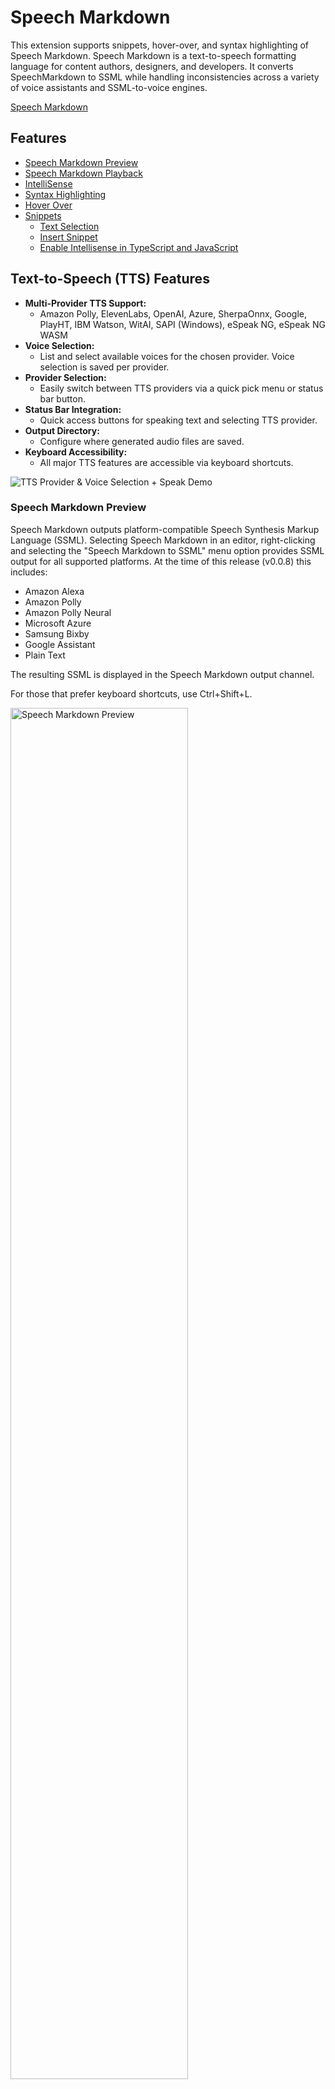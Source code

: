 # Speech Markdown

This extension supports snippets, hover-over, and syntax highlighting of Speech Markdown. Speech Markdown is a text-to-speech formatting language for content authors, designers, and developers. It converts SpeechMarkdown to SSML while handling inconsistencies across a variety of voice assistants and SSML-to-voice engines.

[Speech Markdown](https://speechmarkdown.org)

## Features

- [Speech Markdown Preview](#speech-markdown-preview)
- [Speech Markdown Playback](#speech-markdown-playback)
- [IntelliSense](#intellisense)
- [Syntax Highlighting](#syntax-highlighting)
- [Hover Over](#hover-over)
- [Snippets](#snippets)
  - [Text Selection](#text-selection)
  - [Insert Snippet](#insert-snippet)
  - [Enable Intellisense in TypeScript and JavaScript](#enable-intellisense-in-typescript-and-javascript)

## Text-to-Speech (TTS) Features

- **Multi-Provider TTS Support:**
  - Amazon Polly, ElevenLabs, OpenAI, Azure, SherpaOnnx, Google, PlayHT, IBM Watson, WitAI, SAPI (Windows), eSpeak NG, eSpeak NG WASM
- **Voice Selection:**
  - List and select available voices for the chosen provider. Voice selection is saved per provider.
- **Provider Selection:**
  - Easily switch between TTS providers via a quick pick menu or status bar button.
- **Status Bar Integration:**
  - Quick access buttons for speaking text and selecting TTS provider.
- **Output Directory:**
  - Configure where generated audio files are saved.
- **Keyboard Accessibility:**
  - All major TTS features are accessible via keyboard shortcuts.

![TTS Provider & Voice Selection + Speak Demo](TTS_speakprovidergif.gif)

### Speech Markdown Preview

Speech Markdown outputs platform-compatible Speech Synthesis Markup Language (SSML). Selecting Speech Markdown in an editor, right-clicking and selecting the "Speech Markdown to SSML" menu option provides SSML output for all supported platforms. At the time of this release (v0.0.8) this includes:

- Amazon Alexa
- Amazon Polly
- Amazon Polly Neural
- Microsoft Azure
- Samsung Bixby
- Google Assistant
- Plain Text

The resulting SSML is displayed in the Speech Markdown output channel.

For those that prefer keyboard shortcuts, use Ctrl+Shift+L.

<img src="https://raw.githubusercontent.com/speechmarkdown/speechmarkdown-vscode/master/images/markdownpref.gif" width="75%" alt="Speech Markdown Preview"/>

By default, the starting and ending speak tags are included in the output. This can be disabled in Settings -> Extensions -> SpeechMarkdown -> Include Speak Tags. Here are the current configuration options:

<img src="https://raw.githubusercontent.com/speechmarkdown/speechmarkdown-vscode/master/images/config01.png" width="75%" alt="Configuration"/>

### Speech Markdown Playback

Play SSML generated from Speech Markdown. Highlight and select Speech Markdown in the editor, right-click for a context menu and select either:

- Speak Selected SSML (Amazon Polly)
- Speak Selected SSML (Amazon Neural)

**New:**
- Use the status bar button or `Ctrl+Alt+P` to select a TTS provider.
- Use `Ctrl+Shift+L` to list and select voices for the current provider.
- Use `Ctrl+Shift+S` to speak selected text or the entire document with the chosen provider and voice.
- Output audio files are saved to a configurable directory (see Configuration section).

[Watch TTS Provider & Voice Selection + Speak Demo](TTS_speakprovidergif.gif)

This will invoke the Amazon Polly API and play the generated MP3 file from your system's default MP3 player. In order to authenticate, you need an AWS account and your credentials:

<img src="https://raw.githubusercontent.com/speechmarkdown/speechmarkdown-vscode/master/images/awsconfig.png" width="75%" alt="AWS Configuration"/>

### IntelliSense

As of version 0.0.6, IntelliSense is supported in strings. By default, Visual Studio Code does not support IntelliSense in strings. In order to enable it, please see section [Enable Intellisense in TypeScript and JavaScript](#enable-intellisense-in-typescript-and-javascript). 

<img src="https://raw.githubusercontent.com/speechmarkdown/speechmarkdown-vscode/master/images/intellisense01.gif" width="60%" alt="Syntax highlighting example"/>

Typing any of the following and using ctrl+space will trigger suggestions:

- #[
- (sometext)[
- [
- ; (when used within the brackets of the samples above)

### Syntax Highlighting

Syntax highlighting is supported in JSON, JavaScript, and TypeScript. Any Speech Markdown tags will be highligted within string literals.

<img src="https://raw.githubusercontent.com/speechmarkdown/speechmarkdown-vscode/master/images/syntaxhighlights.png" width="60%" alt="Syntax highlighting example"/>

Languages that support Speech Markdown syntax highlighting are:

- JavaScript
- TypeScript
- JSON
- YAML

### Hover Over

Hover over the mark up text for additional information.

<img src="https://raw.githubusercontent.com/speechmarkdown/speechmarkdown-vscode/master/images/hoverover.png" width="80%" alt="Hover over example"/>

### Snippets

All Speech Markdown snippets start with "smd." Here's a list of available snippets along with sample Speech Markdown it produces.

- smd address - Speaks the selected text as a street address.
```
I'm at (150th CT NE, Redmond, WA)[address].
```
- smd audio - Plays short, pre-recorded audio. Value in the tag should be a fully qualified URL to a publically accessible audio file.
```
!["https://intro.mp3"] Welcome back.
```
- smd bleep - 'Bleep' out the content.
```
You can't say (word)[bleep] on TV.
```
- smd break - A pause in speech. Valid values are none, x-weak, weak, medium, strong, x-strong.
```
A pause [break:"250ms"] then continue.
```
- smd break short - A pause in speech. Value is set in milliseconds or seconds.
```
A pause [250ms] then continue. A longer pause [1s] then continue.
```
- smd characters - Speaks a number or text as individual characters.
```
Countdown: (321)[characters]
The word is spelled: (park)[characters]
```
- smd date - Speak the text as a date. Valid date format values are mdy, dmy, ymd (not universally supported), ydm, md, dm, ym, my, y, m, d.
```
The date is (10-11-12)[date:"mdy"].     // October 11th, 2012
The date is (10-11-12)[date:"dmy"].     // November 10th, 2012
The date is (10-11-12)[date:"ymd"].     // Nov 12th, 2010
The date is (10-11-12)[date:"ydm"].     // December 11th, 2010
The date is (10-11)[date:"md"].         // October 11th
The date is (10-11)[date:"dm"].         // November 10th
The date is (10-11)[date:"ym"].         // November 2010
The date is (10-11)[date:"my"].         // October 2011
The date is (10)[date:"y"].             // 2010
The date is (10)[date:"m"].             // October
The date is (10)[date:"d"].             // 10th
```
- smd disappointed - Sets the spoken text to varying levels of disappointment. Valid disappointed modifiers are low, medium (default), high.
```
We can switch (from disappointed)[disappointed] to (really disappointed)[disappointed:"high"].
```
- smd emphasis - Add or remove emphasis from a word or phrase. Valid values are strong, moderate (default), reduced, none.
```
A (strong)[emphasis:"strong"] level
```
- smd excited - Sets the spoken text to varying levels of excitement. Valid values are strong, moderate (default), reduced, none.
```
We can switch (from excited)[excited] to (really excited)[excited:"high"].
```
- smd expletive - 'Bleep' out the content.
```
You said (word)[expletive] at school.
```
- smd fraction - Speaks the value as a fraction.
```
Add (2/3)[fraction] cup of milk.
Add (1+1/2)[fraction] cups of flour.
```
- smd interjection - Speaks the text in a more expressive voice.
```
(Wow)[interjection], I didn't see that coming.
```
- smd ipa - Provides a phonemic/phonetic pronunciation for the contained text using the International Phonetic Alphabet (IPA).
```
You say, (pecan)[ipa:"pɪˈkɑːn"].
```
- smd lang - Add a lang modifier. Valid values are en-US, en-AU, en-GB, en-IN, de-DE, es-ES, it-IT,j a-JP, fr-FR.
```
In Paris, they pronounce it (Paris)[lang:"fr-FR"].
```
- smd number - Speaks a number as a cardinal: one, twenty, twelve thousand three hundred forty five, etc. (same as cardinal)
```
One, two, (3)[number].
```
- smd ordinal - Speaks a number as an ordinal: first, second, third, etc.
```
The others came in 2nd and (3)[ordinal].
```
- smd phone - Speak the number/value as a 7-digit or 10-digit telephone number.
```
My number is NOT (8675309)[phone:"1"].
```
- smd pitch - Raise or lower the tone (pitch) of the speech. Valid values are x-low, low, medium (default), high, x-high.
```
I can speak with my normal pitch, (but also with a much higher pitch)[pitch:"x-high"].
```
- smd rate - Modify the rate of the speech. Valid values are x-slow, slow, medium (default), fast, x-fast.
```
When I wake up, (I speak quite slowly)[rate:"x-slow"].
```
- smd sub - Substitute one word or phrase with a different word or phrase. Often used to expand/clarify abbreviations.
```
My favorite chemical element is (Al)[sub:"aluminum"],
but Al prefers (Mg)["magnesium"].
```
- smd time - Add a time modifier. Valid values are hms12, hms24.
```
The time is (2:30pm)[time:"hms12"].
The time is (2:30pm)[time:"hms24"].
```
- smd unit - Speaks the value as a unit. Can be a number and unit or just a unit. (e.g. 10 foot, 10 ft, 10 mi, foot, ft, 6'3")
```
I would walk (500 mi)[unit]
```
- smd volume - Modify the volume of the speech. Valid volume modifiers are silent, x-soft, soft, medium, loud, x-loud. Default to medium if not specified.
```
Normal volume for the first sentence. (Louder volume for the second sentence)[volume:"x-loud"].
```
- smd voice - Apply voice modifier and use any Alexa voice. Valid values are Ivy,Joanna, Joey, Justin,Kendra, Kimberly, Matthew, Salli, Nicole, Russell, Amy, Brian, Emma, Aditi, Raveena, Hans, Marlene, Vicki, Conchita, Enrique, Carla, Giorgio, Mizuki, Takumi, Celine, Lea, and Mathieu.
```
Why do you keep switching voices (from one)[voice:"Brian"] (to the other)[voice:"Kendra"]?
```
- smd voice default - Sets the spoken text back to the normal voice for the plaform. Useful when switching to different voices.
```
#[defaults] Now back to normal speech.
```
- smd voice device - Apply voice modifier and switch back to the default device voice.
```
#[voice:'device'] Now back to normal speech.
```
- smd voice dj - Sets the spoken text similar to how a music/media announcer would speak them.
```
#[dj] Welcome back to the Morning Zoo!
```
- smd voice de-DE - Apply voice modifier and limit to de-DE Alexa voices. Valid values are Hans, Marlene, and Vicki.
```
(Wie geht's?)[voice:'Vicki';lang:'de-DE']
```
- smd voice en-AU - Apply voice modifier and limit to en-AU Alexa voices. Valid values are Nicole and Russell.
```
(Bob's gone walkabout)[voice:'Nicole';lang:'en-AU']
```
- smd voice en-ES - Apply voice modifier and limit to es-ES Alexa voices. Valid values are Conchita and Enrique.
```
(Ser pan comido)[voice:'Conchita';lang:'en-ES']
```
- smd voice en-GB - Apply voice modifier and limit to en-GB Alexa voices. Valid values are Amy, Brian, and Emma.
```
(Look on the bright side of life)[voice:'Brian';lang:'en-GB']
```
- smd voice en-IN - Apply voice modifier and limit to en-IN Alexa voices. Valid values are Aditi and Raveena.
```
(How are you?)[voice:'Aditi';lang:'en-IN']
```
- smd voice en-US - Apply voice modifier and limit to en-US Alexa voices. Valid values are Ivy, Joanna, Joey, Justin, Kendra, Kimberly, Matthew, and Salli.
```
(I don't sound like Alexa.)[voice:'Salli';lang:'en-US']
```
- smd voice fr-FR - Apply voice modifier and limit to fr-FR Alexa voices. Valid values are Celine, Lea, and Mathieu.
```
(Ça marche!)[voice:'Mathieu';lang:'fr-FR']
```
- smd voice it-IT - Apply voice modifier and limit to it-IT Alexa voices. Valid values are Carla and Giorgio.
```
(In bocca al lupo)[voice:'Carla';lang:'it-IT']
```
- smd voice ja-JP - Apply voice modifier and limit to ja-JP Alexa voices. Valid values are Mizuki and Takumi.
```
(海千山千)[voice:'Mizuki';lang:'ja-JP']
```
- smd voice newscaster - Sets the spoken text similar to how a news announcer would speak them.
```
#[newscaster] And now for today's top stories.
```
- smd whisper - Speak text in a whispered voice.
```
I want to tell you a secret. (I am not a real human.)[whisper]
```
There are two approaches to applying snippets.

#### Text Selection

1. Highlight the text.
2. Select F1
3. Locate the _Insert Snippets_ command
4. Locate the Speech Markdown snippet

<img src="https://raw.githubusercontent.com/speechmarkdown/speechmarkdown-vscode/master/images/snippetsample01.gif" width="80%" alt="Snippet text selection"/>

#### Insert Snippet

1. Position the cursor in the string literal where you want to insert a snippet.
2. Type "smd" and use _ctrl+space bar_
3. Select the snippet

<img src="https://raw.githubusercontent.com/speechmarkdown/speechmarkdown-vscode/master/images/snippetsample02.gif" width="65%" alt="Snippet text selection"/>

#### Enable Intellisense in TypeScript and JavaScript

By default Visual Studio Code does not provide IntelliSense handling in strings. For more information, please see:

[TS/JS Path Quick Suggestion IntelliSense Does Not Work Unless QuickSuggestions.strings is enabled #23962](https://github.com/microsoft/vscode/issues/23962)

**NOTE:** IntelliSense in strings is _not_ available in JSON or YAML. If you wish to use Intellisense in JSON files you can temporarily change the file extension to _js_.

If you wish to enabled IntelliSense in strings apply the following settings to your project folder.

1. Create a .vscode folder
2. Add the following settings to a new settings.json file:

```json
 "editor.quickSuggestions": {
    "other": true,
    "comments": false,
    "strings": true
  }
```

<img src="https://raw.githubusercontent.com/speechmarkdown/speechmarkdown-vscode/master/images/enableperproject.png" width="80%" alt="Intellisense Directions"/>

Once configured, IntelliSense works in JavaScript and TypeScript:

<img src="https://raw.githubusercontent.com/speechmarkdown/speechmarkdown-vscode/master/images/snippetsample02.gif" width="80%" alt="IntelliSense Sample Snippets"/>

## Commands & Hotkeys

| Command                                 | Description                                 | Default Hotkey      |
|------------------------------------------|---------------------------------------------|---------------------|
| `speechmarkdown.speakText`               | Speak selected text or entire document      | Ctrl+Shift+S        |
| `speechmarkdown.listVoices`              | List and select available voices            | Ctrl+Shift+L        |
| `speechmarkdown.selectTTSProvider`       | Select TTS provider                         | Ctrl+Alt+P          |
| `extension.speechmarkdownpreview`        | Convert Speech Markdown to SSML (selection) | *(Command Palette)* |
| `extension.speechmarkdownspeakpolly`     | Speak selected SSML (Amazon Polly)          | *(Command Palette)* |
| `extension.speechmarkdownspeakpollyneural`| Speak selected SSML (Amazon Neural)         | *(Command Palette)* |

> **Tip:** All commands are available from the Command Palette (`Ctrl+Shift+P`).

## Configuration

Set these in your VS Code settings (Settings UI or `settings.json`):

### Provider Credentials & Options

| Setting (UI Name)                | Description / Example Value                        |
|----------------------------------|----------------------------------------------------|
| **TTS Provider**                 | Select the default TTS provider (e.g., Amazon Polly, ElevenLabs, OpenAI, etc.) |
| **Amazon Polly Access Key ID**   | Your AWS account access key ID                     |
| **Amazon Polly Secret Access Key**| Your AWS account secret access key                 |
| **Amazon Polly Region**          | AWS region for Polly (e.g., us-east-1)             |
| **Amazon Polly Voice**           | Default voice for Polly (e.g., Joanna, Matthew)    |
| **ElevenLabs API Key**           | Your ElevenLabs API key                            |
| **ElevenLabs Voice ID**          | Voice ID from your ElevenLabs account              |
| **OpenAI API Key**               | Your OpenAI API key for TTS                        |
| **OpenAI Voice**                 | Voice for OpenAI TTS (e.g., alloy, echo, nova)     |
| **OpenAI Model**                 | TTS model for OpenAI (e.g., gpt-4o-mini-tts)       |
| **Azure Subscription Key**       | Your Azure subscription key for TTS                |
| **Azure Region**                 | Azure region (e.g., eastus, westeurope)            |
| **Azure Voice**                  | Voice for Azure TTS (e.g., en-US-AriaNeural)       |
| **Google Key File Path**         | Path to Google Cloud service account JSON key       |
| **Google Voice**                 | Voice for Google TTS                               |
| **PlayHT API Key**               | Your PlayHT API key                                |
| **PlayHT User ID**               | Your PlayHT user ID                                |
| **PlayHT Voice**                 | Voice for PlayHT TTS                               |
| **IBM Watson API Key**           | Your IBM Watson API key                            |
| **IBM Watson Region**            | IBM Watson region                                  |
| **IBM Watson Instance ID**       | IBM Watson instance ID                             |
| **IBM Watson Voice**             | Voice for IBM Watson TTS                           |
| **WitAI Token**                  | Your WitAI token                                   |
| **WitAI Voice**                  | Voice for WitAI TTS                                |
| **Windows SAPI Voice**           | Voice for Windows SAPI TTS (Windows only)          |
| **eSpeak NG Voice**              | Voice for eSpeak NG TTS                            |
| **eSpeak NG WASM Voice**         | Voice for eSpeak NG WASM TTS                       |
| **SherpaOnnx Model Path**        | Path to SherpaOnnx model                           |
| **SherpaOnnx Token**             | SherpaOnnx token                                   |
| **SherpaOnnx Voice**             | Voice for SherpaOnnx TTS                           |

### Output

| Setting (UI Name)    | Description / Example Value                        |
|---------------------|----------------------------------------------------|
| **Output Directory** | Directory to save generated audio files (default: `~/tts-output`) |

---

### How to Configure Settings

You can access the SpeechMarkdown extension settings in several ways:

![How to Configure SpeechMarkdown Settings (GIF)](settings.gif)


**Method 1: Using the Settings Icon**
1. Click the **gear icon** (⚙️) in the bottom left corner of VS Code.
2. Select **Settings** from the menu.
3. In the search bar at the top, type `SpeechMarkdown`.
4. Adjust the settings for your chosen TTS provider (e.g., API keys, region, voice) and set the **Output Directory** if desired.

![Step-by-step: Configure SpeechMarkdown Settings in VS Code](ttsouput.png)


**Method 2: Using the Command Palette**
1. Press `Ctrl+Shift+P` (or `Cmd+Shift+P` on Mac) to open the Command Palette.
2. Type and select `Preferences: Open Settings (UI)`.
3. Search for `SpeechMarkdown` in the settings search bar.
4. Configure the necessary fields as above.

## Development & Running

### Build and Run the Extension Locally

1. **Install dependencies:**
   ```sh
   npm install
   ```

2. **Build the extension:**
   - Use the VS Code Run/Debug panel and click the green **Launch Ext** button (or press `F5`).
   - Or, run the following in your terminal:
     ```sh
     npm run webpack
     ```
### Demo: Running the Extension

![Running the Extension Demo](runningextension.gif)

---

## Accessibility

- All major commands are accessible via keyboard shortcuts.
- Status bar buttons are screen reader friendly.
- Quick pick menus for provider and voice selection.

